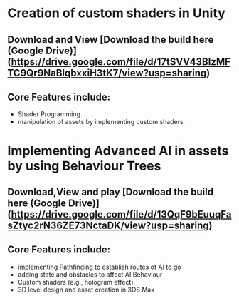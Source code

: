 # Creation of custom shaders in Unity
## Download and View [Download the build here (Google Drive)] (https://drive.google.com/file/d/17tSVV43BIzMFTC9Qr9NaBlqbxxiH3tK7/view?usp=sharing)
## Core Features include:
  - Shader Programming
  - manipulation of assets by implementing custom shaders

# Implementing Advanced AI in assets by using Behaviour Trees
## Download,View and play [Download the build here (Google Drive)] (https://drive.google.com/file/d/13QqF9bEuuqFasZtyc2rN36ZE73NctaDK/view?usp=sharing)
## Core Features include:
  - implementing Pathfinding to establish routes of AI to go
  - adding state and obstacles to affect AI Behaviour
  - Custom shaders (e.g., hologram effect)
  - 3D level design and asset creation in 3DS Max
